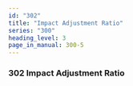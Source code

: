 ```yaml
---
id: "302"
title: "Impact Adjustment Ratio"
series: "300"
heading_level: 3
page_in_manual: 300-5
---
```


### 302 Impact Adjustment Ratio